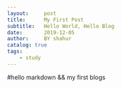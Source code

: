 ```yaml
---
layout:     post                    
title:      My First Post               
subtitle:   Hello World, Hello Blog 
date:       2019-12-05             
author:     BY shahur                     
catalog: true                       
tags:                              
    - study
---
```

#hello markdown && my first blogs
